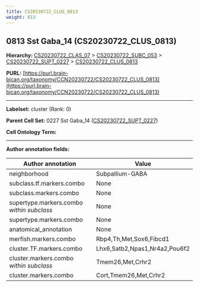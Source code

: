 ```yaml
---
title: CS20230722_CLUS_0813
weight: 813
---
```

## 0813 Sst Gaba_14 (CS20230722_CLUS_0813)
<b>Hierarchy: </b>
[CS20230722_CLAS_07](../CS20230722_CLAS_07) >
[CS20230722_SUBC_053](../CS20230722_SUBC_053) >
[CS20230722_SUPT_0227](../CS20230722_SUPT_0227) >
[CS20230722_CLUS_0813](../CS20230722_CLUS_0813)

**PURL:** [https://purl.brain-bican.org/taxonomy/CCN20230722/CS20230722_CLUS_0813](https://purl.brain-bican.org/taxonomy/CCN20230722/CS20230722_CLUS_0813)

---


**Labelset:** cluster (Rank: 0)

**Parent Cell Set:** 0227 Sst Gaba_14 ([CS20230722_SUPT_0227](../CS20230722_SUPT_0227))



**Cell Ontology Term:** 

[MARKER GENES.]: #


---

[TRANSFERRED ANNOTATIONS.]: #


[AUTHOR ANNOTATION FIELDS.]: #


**Author annotation fields:**

| Author annotation | Value |
|-------------------|-------|
|neighborhood|Subpallium-GABA|
|subclass.tf.markers.combo|None|
|subclass.markers.combo|None|
|supertype.markers.combo _within subclass_|None|
|supertype.markers.combo|None|
|anatomical_annotation|None|
|merfish.markers.combo|Rbp4,Th,Met,Sox6,Fibcd1|
|cluster.TF.markers.combo|Lhx6,Satb2,Npas1,Nr4a2,Pou6f2|
|cluster.markers.combo _within subclass_|Tmem26,Met,Crhr2|
|cluster.markers.combo|Cort,Tmem26,Met,Crhr2|
